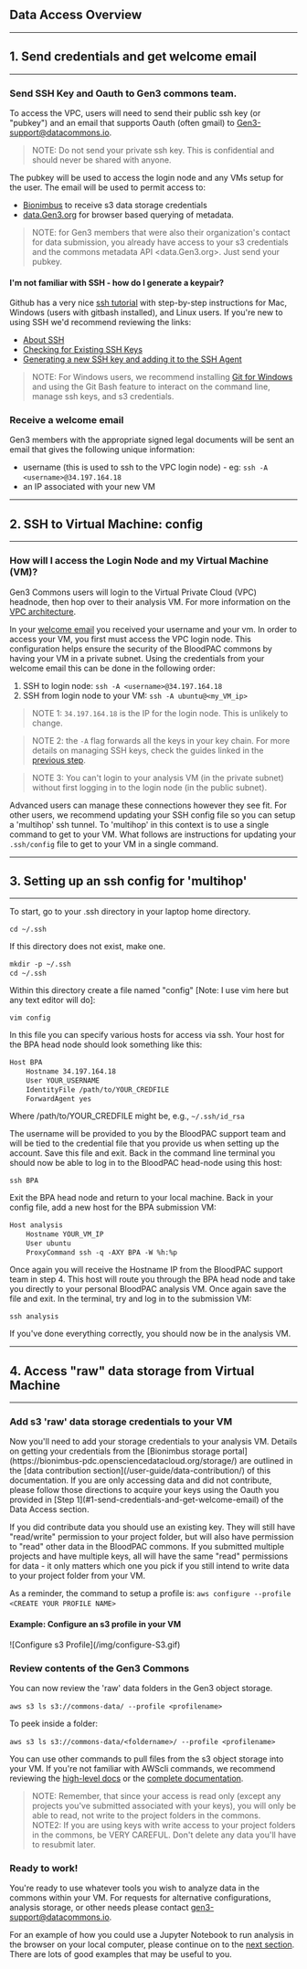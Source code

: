 ## Data Access Overview
* * *

## 1. Send credentials and get welcome email
* * *
<h3>Send SSH Key and Oauth to Gen3 commons team.</h3>

To access the VPC, users will need to send their public ssh key (or "pubkey") and an email that supports Oauth (often gmail) to <Gen3-support@datacommons.io>.   

> NOTE:   Do not send your private ssh key.   This is confidential and should never be shared with anyone.  

The pubkey will be used to access the login node and any VMs setup for the user.    The email will be used to permit access to:

* [Bionimbus](http://bionimbus-pdc.opensciencedatacloud.org/storage/) to receive s3 data storage credentials
* [data.Gen3.org](https://data.Gen3.org/) for browser based querying of metadata.

>NOTE:  for Gen3 members that were also their organization's contact for data submission, you already have access to your s3 credentials and the commons metadata API <data.Gen3.org>.   Just send your pubkey.  

<h4> I'm not familiar with SSH - how do I generate a keypair? </h4>

Github has a very nice [ssh tutorial](https://help.github.com/articles/connecting-to-github-with-ssh/) with step-by-step instructions for Mac, Windows (users with gitbash installed), and Linux users.   If you're new to using SSH we'd recommend reviewing the links:

* [About SSH](https://help.github.com/articles/about-ssh/)
* [Checking for Existing SSH Keys](https://help.github.com/articles/checking-for-existing-ssh-keys/)
* [Generating a new SSH key and adding it to the SSH Agent](https://help.github.com/articles/generating-a-new-ssh-key-and-adding-it-to-the-ssh-agent/)

>NOTE:  For Windows users, we recommend installing [Git for Windows](https://git-for-windows.github.io/) and using the Git Bash feature to interact on the command line, manage ssh keys, and s3 credentials.   

<h3>Receive a welcome email</h3>

Gen3 members with the appropriate signed legal documents will be sent an email that gives the following unique information:

* username (this is used to ssh to the VPC login node) - eg:  `ssh -A <username>@34.197.164.18`
* an IP associated with your new VM

* * *
## 2. SSH to Virtual Machine: config
* * *

<h3>How will I access the Login Node and my Virtual Machine (VM)?</h3>

Gen3 Commons users will login to the Virtual Private Cloud (VPC) headnode, then hop over to their analysis VM.   For more information on the [VPC architecture](../appendices/architecture/).

In your [welcome email](#1-send-credentials-and-get-welcome-email) you received your username and your vm.   In order to access your VM, you first must access the VPC login node.   This configuration helps ensure the security of the BloodPAC commons by having your VM in a private subnet.   Using the credentials from your welcome email this can be done in the following order:

1.   SSH to login node:   `ssh -A <username>@34.197.164.18`
2.   SSH from login node to your VM:  `ssh -A ubuntu@<my_VM_ip>`

>NOTE 1:   `34.197.164.18` is the IP for the login node.   This is unlikely to change.   

>NOTE 2:  the `-A` flag forwards all the keys in your key chain.   For more details on managing SSH keys, check the guides linked in the [previous step](#1-send-credentials-and-get-welcome-email).

>NOTE 3:   You can't login to your analysis VM (in the private subnet) without first logging in to the login node (in the public subnet).  

Advanced users can manage these connections however they see fit.   For other users, we recommend updating your SSH config file so you can setup a 'multihop' ssh tunnel.  To 'multihop' in this context is to use a single command to get to your VM.    What follows are instructions for updating your `.ssh/config` file to get to your VM in a single command.

* * *
## 3. Setting up an ssh config for 'multihop'
* * *

To start, go to your .ssh directory in your laptop home directory.

```
cd ~/.ssh
```

If this directory does not exist, make one.

```
mkdir -p ~/.ssh
cd ~/.ssh
```

Within this directory create a file named "config" [Note: I use vim here but any text editor will do]:

```
vim config
```

In this file you can specify various hosts for access via ssh. Your host for the BPA head node should look something like this:

```
Host BPA
    Hostname 34.197.164.18
    User YOUR_USERNAME
    IdentityFile /path/to/YOUR_CREDFILE
    ForwardAgent yes
```

Where /path/to/YOUR_CREDFILE might be, e.g., `~/.ssh/id_rsa`

The username will be provided to you by the BloodPAC support team and will be tied to the credential file that you provide us when setting up the account. Save this file and exit. Back in the command line terminal you should now be able to log in to the BloodPAC head-node using this host:

```
ssh BPA
```
Exit the BPA head node and return to your local machine. Back in your config file, add a new host for the BPA submission VM:

```
Host analysis
    Hostname YOUR_VM_IP
    User ubuntu
    ProxyCommand ssh -q -AXY BPA -W %h:%p
```

Once again you will receive the Hostname IP from the BloodPAC support team in step 4.  This host will route you through the BPA head node and take you directly to your personal BloodPAC analysis VM. Once again save the file and exit. In the terminal, try and log in to the submission VM:

```
ssh analysis
```

If you've done everything correctly, you should now be in the analysis VM.  

* * *
## 4. Access "raw" data storage from Virtual Machine
* * *

<h3> Add s3 'raw' data storage credentials to your VM </h3>
Now you'll need to add your storage credentials to your analysis VM.   Details on getting your credentials from the [Bionimbus storage portal](https://bionimbus-pdc.opensciencedatacloud.org/storage/) are outlined in the [data contribution section](/user-guide/data-contribution/) of this documentation.   If you are only accessing data and did not contribute, please follow those directions to acquire your keys using the Oauth you provided in [Step 1](#1-send-credentials-and-get-welcome-email) of the Data Access section.   

If you did contribute data you should use an existing key.   They will still have "read/write" permission to your project folder, but will also have permission to "read" other data in the BloodPAC commons.   If you submitted multiple projects and have multiple keys, all will have the same "read" permissions for data - it only matters which one you pick if you still intend to write data to your project folder from your VM.  

As a reminder, the command to setup a profile is:
`aws configure --profile <CREATE YOUR PROFILE NAME>`

<h4> Example:  Configure an s3 profile in your VM </h4>
![Configure s3 Profile](/img/configure-S3.gif)

<h3>Review contents of the Gen3 Commons</h3>

You can now review the 'raw' data folders in the Gen3 object storage.   

`aws s3 ls s3://commons-data/ --profile <profilename>`

To peek inside a folder:

`aws s3 ls s3://commons-data/<foldername>/ --profile <profilename>`

You can use other commands to pull files from the s3 object storage into your VM. If you're not familiar with AWScli commands, we recommend reviewing the [high-level docs](http://docs.aws.amazon.com/cli/latest/userguide/using-s3-commands.html) or the [complete documentation](http://docs.aws.amazon.com/cli/latest/reference/s3/).

>NOTE:   Remember, that since your access is read only (except any projects you've submitted associated with your keys), you will only be able to read, not write to the project folders in the commons.   
>NOTE2:   If you are using keys with write access to your project folders in the commons, be VERY CAREFUL.   Don't delete any data you'll have to resubmit later.      

<h3> Ready to work! </h3>

You're ready to use whatever tools you wish to analyze data in the commons within your VM.   For requests for alternative configurations, analysis storage, or other needs please contact <gen3-support@datacommons.io>.

For an example of how you could use a Jupyter Notebook to run analysis in the browser on your local computer, please continue on to the [next section](../demos/bloodpac-demo.md).    There are lots of good examples that may be useful to you.    
